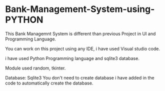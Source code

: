 # Bank-Management-System-using-PYTHON

This Bank Managemnt System is different than previous Project in UI and Programming Language.

You can work on this project using any IDE, i have used Visual studio code.

i have used Python Programming language and sqlite3 database.

Module used random, tkinter. 

Database:
Sqlite3
You don't need to create database i have added in the code to automatically create the database.

